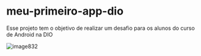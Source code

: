 # meu-primeiro-app-dio
Esse projeto tem o objetivo de realizar um desafio para os alunos do curso de Android na DIO

![image832](https://user-images.githubusercontent.com/90014387/199630559-e98b3c34-7bf5-4bbf-9a6d-b8cdcce6db61.png)
